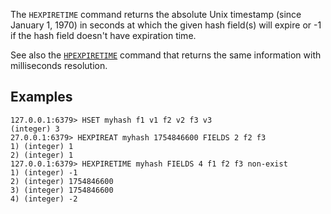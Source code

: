 The `HEXPIRETIME` command returns the absolute Unix timestamp (since January 1, 1970) in seconds at which the given hash field(s) will expire or -1 if the hash field doesn't have expiration time.

See also the [`HPEXPIRETIME`](hpexpiretime.md) command that returns the same information with milliseconds resolution.

## Examples

```
127.0.0.1:6379> HSET myhash f1 v1 f2 v2 f3 v3
(integer) 3
27.0.0.1:6379> HEXPIREAT myhash 1754846600 FIELDS 2 f2 f3
1) (integer) 1
2) (integer) 1
127.0.0.1:6379> HEXPIRETIME myhash FIELDS 4 f1 f2 f3 non-exist
1) (integer) -1
2) (integer) 1754846600
3) (integer) 1754846600
4) (integer) -2
```
